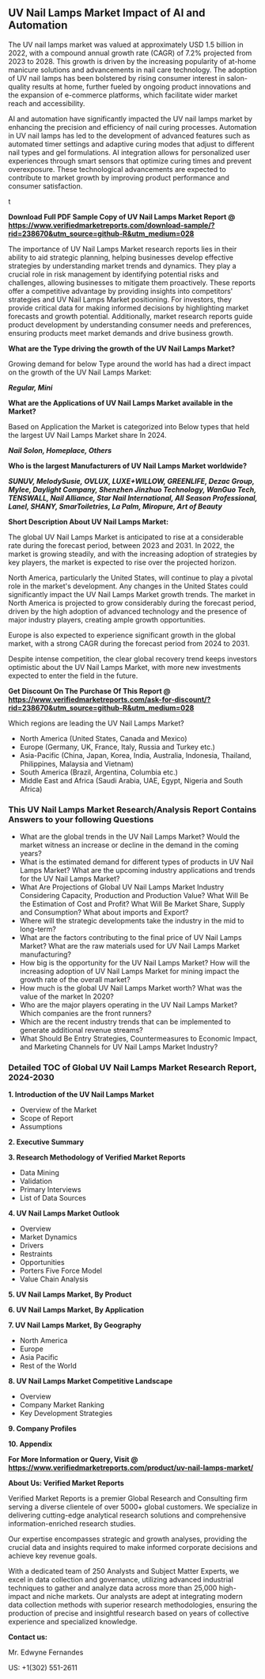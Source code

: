 <h2>UV Nail Lamps Market Impact of AI and Automation</h2><p>The UV nail lamps market was valued at approximately USD 1.5 billion in 2022, with a compound annual growth rate (CAGR) of 7.2% projected from 2023 to 2028. This growth is driven by the increasing popularity of at-home manicure solutions and advancements in nail care technology. The adoption of UV nail lamps has been bolstered by rising consumer interest in salon-quality results at home, further fueled by ongoing product innovations and the expansion of e-commerce platforms, which facilitate wider market reach and accessibility.</p><p>AI and automation have significantly impacted the UV nail lamps market by enhancing the precision and efficiency of nail curing processes. Automation in UV nail lamps has led to the development of advanced features such as automated timer settings and adaptive curing modes that adjust to different nail types and gel formulations. AI integration allows for personalized user experiences through smart sensors that optimize curing times and prevent overexposure. These technological advancements are expected to contribute to market growth by improving product performance and consumer satisfaction.</p>t</p><p id="" class=""><strong>Download Full PDF Sample Copy of UV Nail Lamps Market Report @ <a href="https://www.verifiedmarketreports.com/download-sample/?rid=238670&utm_source=github-R&utm_medium=028" target="_blank">https://www.verifiedmarketreports.com/download-sample/?rid=238670&utm_source=github-R&utm_medium=028</a></strong></p><p>The importance of&nbsp;UV Nail Lamps Market research reports lies in their ability to aid strategic planning, helping businesses develop effective strategies by understanding market trends and dynamics. They play a crucial role in risk management by identifying potential risks and challenges, allowing businesses to mitigate them proactively. These reports offer a competitive advantage by providing insights into competitors' strategies and UV Nail Lamps Market positioning. For investors, they provide critical data for making informed decisions by highlighting market forecasts and growth potential. Additionally, market research reports guide product development by understanding consumer needs and preferences, ensuring products meet market demands and drive business growth.</p><p><strong>What are the&nbsp;Type driving the growth of the UV Nail Lamps Market?</strong></p><p id="" class="">Growing demand for below Type around the world has had a direct impact on the growth of the UV Nail Lamps Market:</p><em><strong>Regular, Mini</strong></em></p><strong>What are the&nbsp;Applications&nbsp;of UV Nail Lamps Market available in the Market?</strong></p><p id="" class="">Based on Application the Market is categorized into Below types that held the largest UV Nail Lamps Market share In 2024.</p><em><strong>Nail Solon, Homeplace, Others</strong></em></p><strong>Who is the largest Manufacturers of UV Nail Lamps Market worldwide?</strong></p><p><em><strong>SUNUV, MelodySusie, OVLUX, LUXE+WILLOW, GREENLIFE, Dezac Group, Mylee, Daylight Company, Shenzhen Jinzhuo Technology, WanGuo Tech, TENSWALL, Nail Alliance, Star Nail International, All Season Professional, Lanel, SHANY, SmarToiletries, La Palm, Miropure, Art of Beauty</strong></em></p><p id="" class=""><strong>Short Description About UV Nail Lamps Market:</strong></p><p>The global UV Nail Lamps Market is anticipated to rise at a considerable rate during the forecast period, between 2023 and 2031. In 2022, the market is growing steadily, and with the increasing adoption of strategies by key players, the market is expected to rise over the projected horizon.</p><p>North America, particularly the United States, will continue to play a pivotal role in the market's development. Any changes in the United States could significantly impact the UV Nail Lamps Market growth trends. The market in North America is projected to grow considerably during the forecast period, driven by the high adoption of advanced technology and the presence of major industry players, creating ample growth opportunities.</p><p>Europe is also expected to experience significant growth in the global market, with a strong CAGR during the forecast period from 2024 to 2031.</p><p>Despite intense competition, the clear global recovery trend keeps investors optimistic about the UV Nail Lamps Market, with more new investments expected to enter the field in the future.</p><p id="" class=""><strong>Get Discount On The Purchase Of This Report @ <a href="https://www.verifiedmarketreports.com/ask-for-discount/?rid=238670&utm_source=github-R&utm_medium=028" target="_blank">https://www.verifiedmarketreports.com/ask-for-discount/?rid=238670&utm_source=github-R&utm_medium=028</a></strong></p>Which regions are leading the UV Nail Lamps Market?</p><ul><li>North America (United States, Canada and Mexico)</li><li>Europe (Germany, UK, France, Italy, Russia and Turkey etc.)</li><li>Asia-Pacific (China, Japan, Korea, India, Australia, Indonesia, Thailand, Philippines, Malaysia and Vietnam)</li><li>South America (Brazil, Argentina, Columbia etc.)</li><li>Middle East and Africa (Saudi Arabia, UAE, Egypt, Nigeria and South Africa)</li></ul><h3 id="" class="">This UV Nail Lamps Market Research/Analysis Report Contains Answers to your following Questions</h3><ul><li>What are the global trends in the UV Nail Lamps Market? Would the market witness an increase or decline in the demand in the coming years?</li><li>What is the estimated demand for different types of products in UV Nail Lamps Market? What are the upcoming industry applications and trends for the UV Nail Lamps Market?</li><li>What Are Projections of Global UV Nail Lamps Market Industry Considering Capacity, Production and Production Value? What Will Be the Estimation of Cost and Profit? What Will Be Market Share, Supply and Consumption? What about imports and Export?</li><li>Where will the strategic developments take the industry in the mid to long-term?</li><li>What are the factors contributing to the final price of UV Nail Lamps Market? What are the raw materials used for UV Nail Lamps Market manufacturing?</li><li>How big is the opportunity for the UV Nail Lamps Market? How will the increasing adoption of UV Nail Lamps Market for mining impact the growth rate of the overall market?</li><li>How much is the global UV Nail Lamps Market worth? What was the value of the market In 2020?</li><li>Who are the major players operating in the UV Nail Lamps Market? Which companies are the front runners?</li><li>Which are the recent industry trends that can be implemented to generate additional revenue streams?</li><li>What Should Be Entry Strategies, Countermeasures to Economic Impact, and Marketing Channels for UV Nail Lamps Market Industry?</li></ul><h3 id="" class="">Detailed TOC of Global UV Nail Lamps Market Research Report, 2024-2030</h3><p id="" class=""><strong>1. Introduction of the UV Nail Lamps Market</strong></p><ul><li>Overview of the Market</li><li>Scope of Report</li><li>Assumptions</li></ul><p id="" class=""><strong>2. Executive Summary</strong></p><p id="" class=""><strong>3. Research Methodology of Verified Market Reports</strong></p><ul><li>Data Mining</li><li>Validation</li><li>Primary Interviews</li><li>List of Data Sources</li></ul><p id="" class=""><strong>4. UV Nail Lamps Market Outlook</strong></p><ul><li>Overview</li><li>Market Dynamics</li><li>Drivers</li><li>Restraints</li><li>Opportunities</li><li>Porters Five Force Model</li><li>Value Chain Analysis</li></ul><p id="" class=""><strong>5. UV Nail Lamps Market, By Product</strong></p><p id="" class=""><strong>6. UV Nail Lamps Market, By Application</strong></p><p id="" class=""><strong>7. UV Nail Lamps Market, By Geography</strong></p><ul><li>North America</li><li>Europe</li><li>Asia Pacific</li><li>Rest of the World</li></ul><p id="" class=""><strong>8. UV Nail Lamps Market Competitive Landscape</strong></p><ul><li>Overview</li><li>Company Market Ranking</li><li>Key Development Strategies</li></ul><p id="" class=""><strong>9. Company Profiles</strong></p><p id="" class=""><strong>10. Appendix</strong></p><p id="" class=""><strong>For More Information or Query, Visit @ <a href="https://www.verifiedmarketreports.com/product/uv-nail-lamps-market/" target="_blank">https://www.verifiedmarketreports.com/product/uv-nail-lamps-market/</a></strong></p><p id="" class=""><strong>About Us: Verified Market Reports</strong></p><p id="" class="">Verified Market Reports is a premier Global Research and Consulting firm serving a diverse clientele of over 5000+ global customers. We specialize in delivering cutting-edge analytical research solutions and comprehensive information-enriched research studies.</p><p id="" class="">Our expertise encompasses strategic and growth analyses, providing the crucial data and insights required to make informed corporate decisions and achieve key revenue goals.</p><p id="" class="">With a dedicated team of 250 Analysts and Subject Matter Experts, we excel in data collection and governance, utilizing advanced industrial techniques to gather and analyze data across more than 25,000 high-impact and niche markets. Our analysts are adept at integrating modern data collection methods with superior research methodologies, ensuring the production of precise and insightful research based on years of collective experience and specialized knowledge.</p><p id="" class=""><strong>Contact us:</strong></p><p id="" class="">Mr. Edwyne Fernandes</p><p id="" class="">US: +1(302) 551-2611</p>